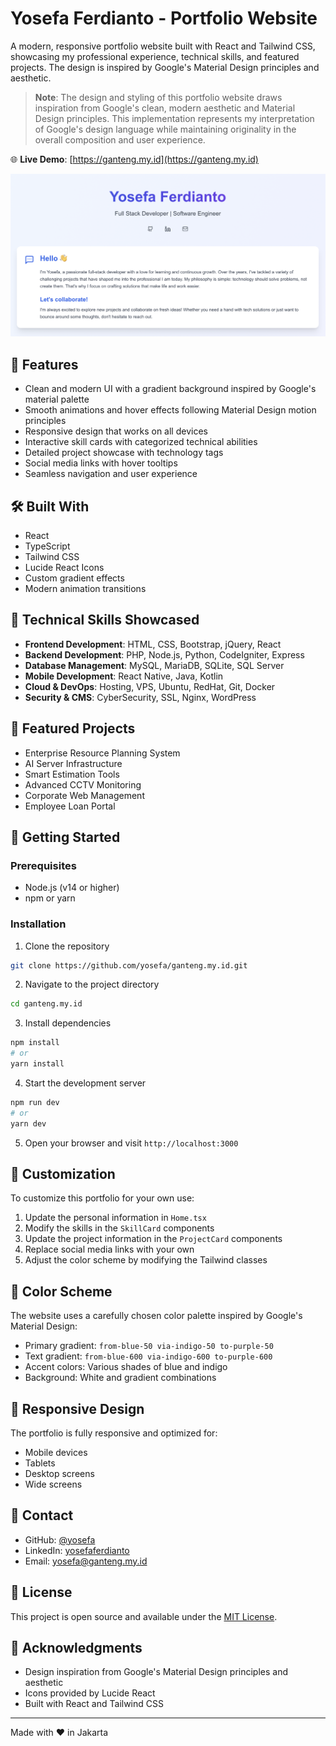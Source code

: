 # Yosefa Ferdianto - Portfolio Website

A modern, responsive portfolio website built with React and Tailwind CSS, showcasing my professional experience, technical skills, and featured projects. The design is inspired by Google's Material Design principles and aesthetic.

> **Note**: The design and styling of this portfolio website draws inspiration from Google's clean, modern aesthetic and Material Design principles. This implementation represents my interpretation of Google's design language while maintaining originality in the overall composition and user experience.

🌐 **Live Demo**: [https://ganteng.my.id](https://ganteng.my.id)

![Portfolio Preview](./preview.png)

## 🌟 Features

- Clean and modern UI with a gradient background inspired by Google's material palette
- Smooth animations and hover effects following Material Design motion principles
- Responsive design that works on all devices
- Interactive skill cards with categorized technical abilities
- Detailed project showcase with technology tags
- Social media links with hover tooltips
- Seamless navigation and user experience

## 🛠️ Built With

- React
- TypeScript
- Tailwind CSS
- Lucide React Icons
- Custom gradient effects
- Modern animation transitions

## 🚀 Technical Skills Showcased

- **Frontend Development**: HTML, CSS, Bootstrap, jQuery, React
- **Backend Development**: PHP, Node.js, Python, CodeIgniter, Express
- **Database Management**: MySQL, MariaDB, SQLite, SQL Server
- **Mobile Development**: React Native, Java, Kotlin
- **Cloud & DevOps**: Hosting, VPS, Ubuntu, RedHat, Git, Docker
- **Security & CMS**: CyberSecurity, SSL, Nginx, WordPress

## 💼 Featured Projects

- Enterprise Resource Planning System
- AI Server Infrastructure
- Smart Estimation Tools
- Advanced CCTV Monitoring
- Corporate Web Management
- Employee Loan Portal

## 🚀 Getting Started

### Prerequisites

- Node.js (v14 or higher)
- npm or yarn

### Installation

1. Clone the repository
```bash
git clone https://github.com/yosefa/ganteng.my.id.git
```

2. Navigate to the project directory
```bash
cd ganteng.my.id
```

3. Install dependencies
```bash
npm install
# or
yarn install
```

4. Start the development server
```bash
npm run dev
# or
yarn dev
```

5. Open your browser and visit `http://localhost:3000`

## 📝 Customization

To customize this portfolio for your own use:

1. Update the personal information in `Home.tsx`
2. Modify the skills in the `SkillCard` components
3. Update the project information in the `ProjectCard` components
4. Replace social media links with your own
5. Adjust the color scheme by modifying the Tailwind classes

## 🎨 Color Scheme

The website uses a carefully chosen color palette inspired by Google's Material Design:
- Primary gradient: `from-blue-50 via-indigo-50 to-purple-50`
- Text gradient: `from-blue-600 via-indigo-600 to-purple-600`
- Accent colors: Various shades of blue and indigo
- Background: White and gradient combinations

## 📱 Responsive Design

The portfolio is fully responsive and optimized for:
- Mobile devices
- Tablets
- Desktop screens
- Wide screens

## 📧 Contact

- GitHub: [@yosefa](https://github.com/yosefa)
- LinkedIn: [yosefaferdianto](https://linkedin.com/in/yosefaferdianto)
- Email: yosefa@ganteng.my.id

## 📄 License

This project is open source and available under the [MIT License](LICENSE).

## 🙏 Acknowledgments

- Design inspiration from Google's Material Design principles and aesthetic
- Icons provided by Lucide React
- Built with React and Tailwind CSS

---

Made with ♥ in Jakarta